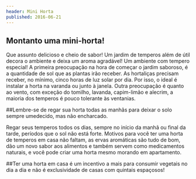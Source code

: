 ```yaml
---
header: Mini Horta 
published: 2016-06-21
---
```



## Montanto uma mini-horta!

Que assunto delicioso e cheio de sabor!
Um jardim de temperos além de útil decora o ambiente e deixa um aroma agradável!
Um ambiente com tempero especial!
A primeira preocupação na hora de começar o jardim saboroso, é a quantidade de sol que as plantas irão receber.
 As hortaliças precisam receber, no mínimo, cinco horas de luz solar por dia. 
 Por isso, o ideal é instalar a horta na varanda ou junto à janela. 
 Outra preocupação é quanto ao vento, com exceção do tomilho, lavanda, capim-limão e alecrim, a maioria dos temperos é pouco tolerante às ventanias.

##Lembre-se de regar sua horta todas as manhãs para deixar o solo sempre umedecido, mas não encharcado.

Regar seus temperos todos os dias, sempre no início da manhã ou final da tarde, períodos que o sol não está forte.
Motivos para você ter uma horta de temperos em casa não faltam, as ervas aromáticas são tudo de bom, dão um novo sabor aos alimentos e também servem como 
medicamentos naturais, e você pode criar uma horta mesmo morando em apartamento.


##Ter uma horta em casa é um incentivo a mais para consumir vegetais no dia a dia e não é exclusividade de casas com quintais espaçosos!